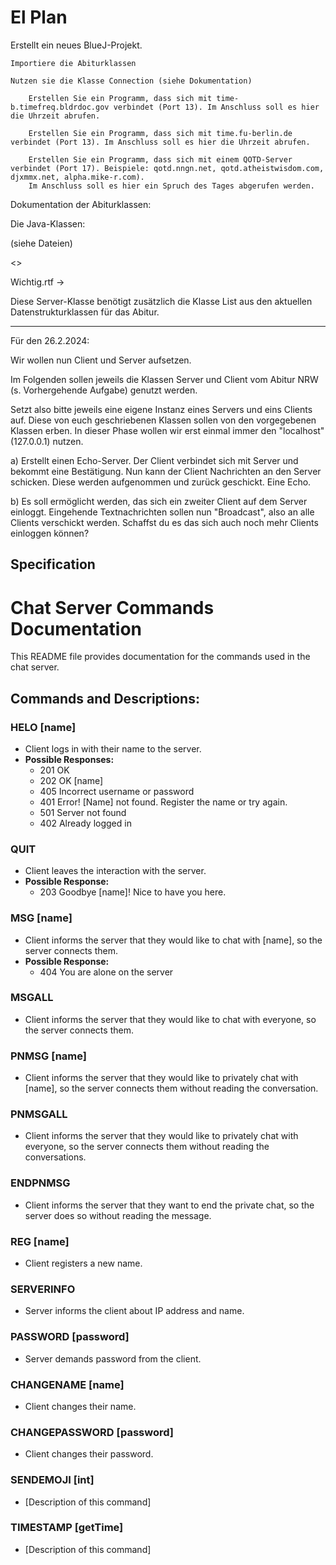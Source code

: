 # El Plan

Erstellt ein neues BlueJ-Projekt. 

    Importiere die Abiturklassen 

    Nutzen sie die Klasse Connection (siehe Dokumentation) 

        Erstellen Sie ein Programm, dass sich mit time-b.timefreq.bldrdoc.gov verbindet (Port 13). Im Anschluss soll es hier die Uhrzeit abrufen. 

        Erstellen Sie ein Programm, dass sich mit time.fu-berlin.de verbindet (Port 13). Im Anschluss soll es hier die Uhrzeit abrufen.

        Erstellen Sie ein Programm, dass sich mit einem QOTD-Server verbindet (Port 17). Beispiele: qotd.nngn.net, qotd.atheistwisdom.com, djxmmx.net, alpha.mike-r.com).
        Im Anschluss soll es hier ein Spruch des Tages abgerufen werden. 

Dokumentation der Abiturklassen: 

Die Java-Klassen: 

(siehe Dateien) 
 
<<Dokumentation Netzwerkklassen.pdf>>


Wichtig.rtf ->

Diese Server-Klasse benötigt zusätzlich die Klasse List<ContentType> aus den aktuellen Datenstrukturklassen für das Abitur.

----------------------------------------------------------------------------------------------

Für den 26.2.2024: 

Wir wollen nun Client und Server aufsetzen. 

Im Folgenden sollen jeweils die Klassen Server und Client vom Abitur NRW (s. Vorhergehende Aufgabe) genutzt werden. 

Setzt also bitte jeweils eine eigene Instanz eines Servers und eins Clients auf.
Diese von euch geschriebenen Klassen sollen von den vorgegebenen Klassen erben.
In dieser Phase wollen wir erst einmal immer den "localhost" (127.0.0.1) nutzen. 

a) Erstellt einen Echo-Server. Der Client verbindet sich mit Server und bekommt eine Bestätigung.
Nun kann der Client Nachrichten an den Server schicken. Diese werden aufgenommen und zurück geschickt. Eine Echo. 

b) Es soll ermöglicht werden, das sich ein zweiter Client auf dem Server einloggt.
Eingehende Textnachrichten sollen nun "Broadcast", also an alle Clients verschickt werden.
Schaffst du es das sich auch noch mehr Clients einloggen können?


## Specification
# Chat Server Commands Documentation

This README file provides documentation for the commands used in the chat server.

## Commands and Descriptions:

### HELO [name]
- Client logs in with their name to the server.
- **Possible Responses:**
  - 201 OK
  - 202 OK [name]
  - 405 Incorrect username or password
  - 401 Error! [Name] not found. Register the name or try again.
  - 501 Server not found
  - 402 Already logged in

### QUIT
- Client leaves the interaction with the server.
- **Possible Response:**
  - 203 Goodbye [name]! Nice to have you here.

### MSG [name]
- Client informs the server that they would like to chat with [name], so the server connects them.
- **Possible Response:**
  - 404 You are alone on the server

### MSGALL
- Client informs the server that they would like to chat with everyone, so the server connects them.

### PNMSG [name]
- Client informs the server that they would like to privately chat with [name], so the server connects them without reading the conversation.

### PNMSGALL
- Client informs the server that they would like to privately chat with everyone, so the server connects them without reading the conversations.

### ENDPNMSG
- Client informs the server that they want to end the private chat, so the server does so without reading the message.

### REG [name]
- Client registers a new name.

### SERVERINFO
- Server informs the client about IP address and name.

### PASSWORD [password]
- Server demands password from the client.

### CHANGENAME [name]
- Client changes their name.

### CHANGEPASSWORD [password]
- Client changes their password.

### SENDEMOJI [int]
- [Description of this command]

### TIMESTAMP [getTime]
- [Description of this command]
